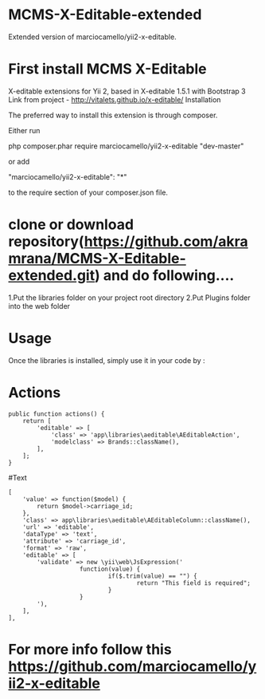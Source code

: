 # MCMS-X-Editable-extended
Extended version of  marciocamello/yii2-x-editable.

# First install MCMS X-Editable

X-editable extensions for Yii 2, based in X-editable 1.5.1 with Bootstrap 3 Link from project - http://vitalets.github.io/x-editable/
Installation

The preferred way to install this extension is through composer.

Either run

php composer.phar require marciocamello/yii2-x-editable "dev-master"

or add

"marciocamello/yii2-x-editable": "*"

to the require section of your composer.json file.

# clone or download repository(https://github.com/akramrana/MCMS-X-Editable-extended.git) and do following....

1.Put the libraries folder on your project root directory
2.Put Plugins folder into the web folder

# Usage
Once the libraries is installed, simply use it in your code by :

# Actions

```
public function actions() {
	return [
		'editable' => [
			'class' => 'app\libraries\aeditable\AEditableAction',
			'modelclass' => Brands::className(),
		],
	];
}
```

#Text

```
[
	'value' => function($model) {
		return $model->carriage_id;
	},
	'class' => app\libraries\aeditable\AEditableColumn::className(),
	'url' => 'editable',
	'dataType' => 'text',
	'attribute' => 'carriage_id',
	'format' => 'raw',
	'editable' => [
		'validate' => new \yii\web\JsExpression('
					function(value) {
							if($.trim(value) == "") {
									return "This field is required";
							}
					}
		'),
	],
],
```

# For more info follow this https://github.com/marciocamello/yii2-x-editable